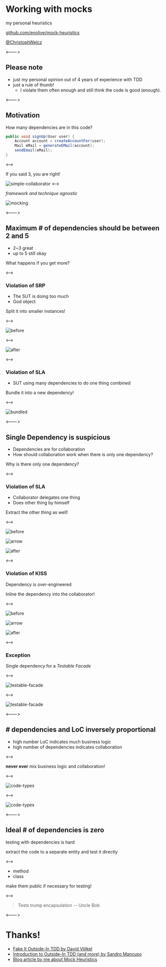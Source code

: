 # Working with mocks

my personal heuristics

[github.com/enolive/mock-heuristics](https://github.com/enolive/mock-heuristics)

[@ChristophWelcz](https://twitter.com/ChristophWelcz)

<--->

## Please note

* just my personal opinion out of 4 years of experience with TDD
* just a rule of thumb!
    * I violate them often enough and still think the code is good (enough).

<--->

## Motivation

How many dependencies are in this code?

```java
public void signUp(User user) {
    Account account = createAccountFor(user);
    Mail eMail = generateEMail(account);
    sendEmail(eMail);
}
```

<-->

If you said 3, you are right!

![simple-collaborator](images/simple-collaborator.png)
<-->

*framework and technique agnostic*

![mocking](images/mocking.png)

<--->

## Maximum # of dependencies should be between 2 and 5

* 2~3 great
* up to 5 still okay

What happens if you get more?

<-->

### Violation of SRP

* The SUT is doing too much
* God object

Split it into smaller instances!

<-->

![before](images/split-collaborator-before.png)

<-->

![after](images/split-collaborator-after.png)

<-->

### Violation of SLA

* SUT using many dependencies to do one thing combined

Bundle it into a new dependency!

<-->

![bundled](images/bundle-to-new-dependency.png)

<--->

## Single Dependency is suspicious

* Dependencies are for collaboration
* How should collaboration work when there is only one dependency?

Why is there only one dependency?

<-->

### Violation of SLA

* Collaborator delegates one thing
* Does other thing by himself

Extract the other thing as well!

<-->

![before](images/extract-dependency-before.png)

![arrow](images/arrow.png)

![after](images/extract-dependency-after.png)

<-->

### Violation of KISS

Dependency is over-engineered

Inline the dependency into the collaborator!

<-->

![before](images/inline-dependency-before.png)

![arrow](images/arrow.png)

![after](images/inline-dependency-after.png) 

<-->

### Exception

Single dependency for a *Testable Facade*

<-->

![testable-facade](images/testable-facade-before.png)

<-->

![testable-facade](images/testable-facade-after.png)

<--->

## # dependencies and LoC inversely proportional

* high number LoC indicates much business logic
* high number of dependencies indicates collaboration

<-->

**never ever** mix business logic and collaboration!

<-->

![code-types](images/code-types-before.png)

<-->

![code-types](images/code-types.png)

<--->

## Ideal # of dependencies is zero

testing with dependencies is hard

extract the code to a separate entity and 
test it directly

<-->

* method
* class

make them public if necessary for testing!

<-->

> Tests trump encapsulation
> -- Uncle Bob
    
<--->

# Thanks!

* [Fake It Outside-In TDD by David Völkel](https://www.slideshare.net/davidvoelkel/fake-it-outsidein-tdd-workshop-clean-code-days)
* [Introduction to Outside-In TDD (and more) by Sandro Mancuso](https://codurance.com/2015/05/12/does-tdd-lead-to-good-design/)
* [Blog article by me about Mock Heuristics](http://www.welcz.de/blog/2016/06/22/my-heuristics-for-working-with-mocks)

